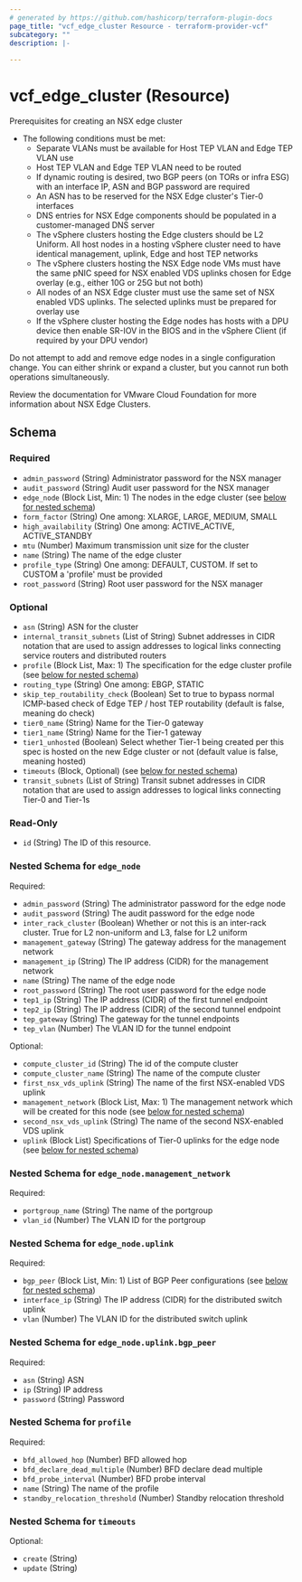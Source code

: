 ```yaml
---
# generated by https://github.com/hashicorp/terraform-plugin-docs
page_title: "vcf_edge_cluster Resource - terraform-provider-vcf"
subcategory: ""
description: |-
  
---
```


# vcf_edge_cluster (Resource)

Prerequisites for creating an NSX edge cluster

* The following conditions must be met:
  * Separate VLANs must be available for Host TEP VLAN and Edge TEP VLAN use
  * Host TEP VLAN and Edge TEP VLAN need to be routed
  * If dynamic routing is desired, two BGP peers (on TORs or infra ESG) with an interface IP, ASN and BGP password are required
  * An ASN has to be reserved for the NSX Edge cluster's Tier-0 interfaces
  * DNS entries for NSX Edge components should be populated in a customer-managed DNS server
  * The vSphere clusters hosting the Edge clusters should be L2 Uniform. All host nodes in a hosting vSphere cluster need to have identical management, uplink, Edge and host TEP networks
  * The vSphere clusters hosting the NSX Edge node VMs must have the same pNIC speed for NSX enabled VDS uplinks chosen for Edge overlay (e.g., either 10G or 25G but not both)
  * All nodes of an NSX Edge cluster must use the same set of NSX enabled VDS uplinks. The selected uplinks must be prepared for overlay use
  * If the vSphere cluster hosting the Edge nodes has hosts with a DPU device then enable SR-IOV in the BIOS and in the vSphere Client (if required by your DPU vendor)

Do not attempt to add and remove edge nodes in a single configuration change. You can either shrink or expand a cluster, but you cannot run both operations
simultaneously.

Review the documentation for VMware Cloud Foundation for more information about NSX Edge Clusters.

<!-- schema generated by tfplugindocs -->
## Schema

### Required

- `admin_password` (String) Administrator password for the NSX manager
- `audit_password` (String) Audit user password for the NSX manager
- `edge_node` (Block List, Min: 1) The nodes in the edge cluster (see [below for nested schema](#nestedblock--edge_node))
- `form_factor` (String) One among: XLARGE, LARGE, MEDIUM, SMALL
- `high_availability` (String) One among: ACTIVE_ACTIVE, ACTIVE_STANDBY
- `mtu` (Number) Maximum transmission unit size for the cluster
- `name` (String) The name of the edge cluster
- `profile_type` (String) One among: DEFAULT, CUSTOM. If set to CUSTOM a 'profile' must be provided
- `root_password` (String) Root user password for the NSX manager

### Optional

- `asn` (String) ASN for the cluster
- `internal_transit_subnets` (List of String) Subnet addresses in CIDR notation that are used to assign addresses to logical links connecting service routers and distributed routers
- `profile` (Block List, Max: 1) The specification for the edge cluster profile (see [below for nested schema](#nestedblock--profile))
- `routing_type` (String) One among: EBGP, STATIC
- `skip_tep_routability_check` (Boolean) Set to true to bypass normal ICMP-based check of Edge TEP / host TEP routability (default is false, meaning do check)
- `tier0_name` (String) Name for the Tier-0 gateway
- `tier1_name` (String) Name for the Tier-1 gateway
- `tier1_unhosted` (Boolean) Select whether Tier-1 being created per this spec is hosted on the new Edge cluster or not (default value is false, meaning hosted)
- `timeouts` (Block, Optional) (see [below for nested schema](#nestedblock--timeouts))
- `transit_subnets` (List of String) Transit subnet addresses in CIDR notation that are used to assign addresses to logical links connecting Tier-0 and Tier-1s

### Read-Only

- `id` (String) The ID of this resource.

<a id="nestedblock--edge_node"></a>
### Nested Schema for `edge_node`

Required:

- `admin_password` (String) The administrator password for the edge node
- `audit_password` (String) The audit password for the edge node
- `inter_rack_cluster` (Boolean) Whether or not this is an inter-rack cluster. True for L2 non-uniform and L3, false for L2 uniform
- `management_gateway` (String) The gateway address for the management network
- `management_ip` (String) The IP address (CIDR) for the management network
- `name` (String) The name of the edge node
- `root_password` (String) The root user password for the edge node
- `tep1_ip` (String) The IP address (CIDR) of the first tunnel endpoint
- `tep2_ip` (String) The IP address (CIDR) of the second tunnel endpoint
- `tep_gateway` (String) The gateway for the tunnel endpoints
- `tep_vlan` (Number) The VLAN ID for the tunnel endpoint

Optional:

- `compute_cluster_id` (String) The id of the compute cluster
- `compute_cluster_name` (String) The name of the compute cluster
- `first_nsx_vds_uplink` (String) The name of the first NSX-enabled VDS uplink
- `management_network` (Block List, Max: 1) The management network which will be created for this node (see [below for nested schema](#nestedblock--edge_node--management_network))
- `second_nsx_vds_uplink` (String) The name of the second NSX-enabled VDS uplink
- `uplink` (Block List) Specifications of Tier-0 uplinks for the edge node (see [below for nested schema](#nestedblock--edge_node--uplink))

<a id="nestedblock--edge_node--management_network"></a>
### Nested Schema for `edge_node.management_network`

Required:

- `portgroup_name` (String) The name of the portgroup
- `vlan_id` (Number) The VLAN ID for the portgroup


<a id="nestedblock--edge_node--uplink"></a>
### Nested Schema for `edge_node.uplink`

Required:

- `bgp_peer` (Block List, Min: 1) List of BGP Peer configurations (see [below for nested schema](#nestedblock--edge_node--uplink--bgp_peer))
- `interface_ip` (String) The IP address (CIDR) for the distributed switch uplink
- `vlan` (Number) The VLAN ID for the distributed switch uplink

<a id="nestedblock--edge_node--uplink--bgp_peer"></a>
### Nested Schema for `edge_node.uplink.bgp_peer`

Required:

- `asn` (String) ASN
- `ip` (String) IP address
- `password` (String) Password




<a id="nestedblock--profile"></a>
### Nested Schema for `profile`

Required:

- `bfd_allowed_hop` (Number) BFD allowed hop
- `bfd_declare_dead_multiple` (Number) BFD declare dead multiple
- `bfd_probe_interval` (Number) BFD probe interval
- `name` (String) The name of the profile
- `standby_relocation_threshold` (Number) Standby relocation threshold


<a id="nestedblock--timeouts"></a>
### Nested Schema for `timeouts`

Optional:

- `create` (String)
- `update` (String)
